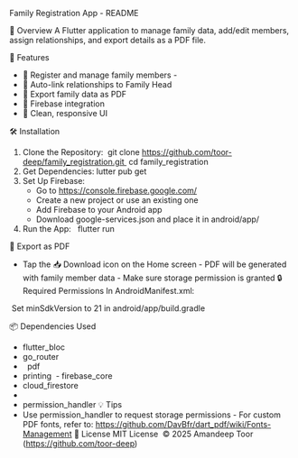 Family Registration App - README


📘 Overview
A Flutter application to manage family data, add/edit members, assign relationships, and export details as a PDF file.

🚀 Features
- 👤 Register and manage family members -
- 🔗 Auto-link relationships to Family Head
- 📄 Export family data as PDF
- 💾 Firebase integration
- 🎨 Clean, responsive UI


🛠 Installation
1. Clone the Repository:    git clone https://github.com/toor-deep/family_registration.git    cd family_registration
2.  Get Dependencies:
    lutter pub get
3.  Set Up Firebase:
     - Go to https://console.firebase.google.com/
     - Create a new project or use an existing one
     -  Add Firebase to your Android app
     - Download google-services.json and place it in android/app/
4.  Run the App:
      flutter run


📄 Export as PDF
- Tap the 📥 Download icon on the Home screen - PDF will be generated with family member data - Make sure storage permission is granted
🔒 Required Permissions
In AndroidManifest.xml: <uses-permission android:name="android.permission.WRITE_EXTERNAL_STORAGE"/>
<uses-permission android:name="android.permission.READ_EXTERNAL_STORAGE"/>
<application android:requestLegacyExternalStorage="true">
 Set minSdkVersion to 21 in android/app/build.gradle

📦 Dependencies Used
- flutter_bloc
- go_router
-   pdf
-  printing
 - firebase_core
 - cloud_firestore
 - 
 - permission_handler
💡 Tips
- Use permission_handler to request storage permissions - For custom PDF fonts, refer to: https://github.com/DavBfr/dart_pdf/wiki/Fonts-Management
📜 License
MIT License  © 2025 Amandeep Toor (https://github.com/toor-deep)
